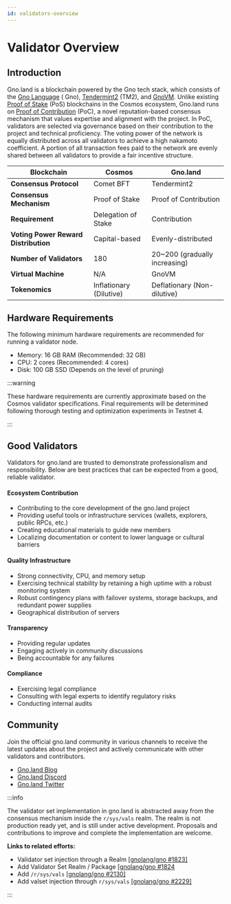 ```yaml
---
id: validators-overview
---
```


# Validator Overview

## Introduction

Gno.land is a blockchain powered by the Gno tech stack, which consists of
the [Gno Language](https://docs.gno.land/concepts/gno-language/) (
Gno), [Tendermint2](https://docs.gno.land/concepts/tendermint2/) (TM2),
and [GnoVM](https://docs.gno.land/concepts/gnovm/). Unlike
existing [Proof of Stake](https://docs.cosmos.network/v0.46/modules/staking/) (PoS) blockchains in the Cosmos ecosystem,
Gno.land runs on [Proof of Contribution](https://docs.gno.land/concepts/proof-of-contribution/) (PoC), a novel
reputation-based consensus mechanism that values expertise and alignment with the project. In PoC, validators are
selected via governance based on their contribution to the project and technical proficiency. The voting power of the
network is equally distributed across all validators to achieve a high nakamoto coefficient. A portion of all
transaction fees paid to the network are evenly shared between all validators to provide a fair incentive structure.

| **Blockchain**                       | Cosmos                  | Gno.land                      |
|--------------------------------------|-------------------------|-------------------------------|
| **Consensus Protocol**               | Comet BFT               | Tendermint2                   |
| **Consensus Mechanism**              | Proof of Stake          | Proof of Contribution         |
| **Requirement**                      | Delegation of Stake     | Contribution                  |
| **Voting Power Reward Distribution** | Capital-based           | Evenly-distributed            |
| **Number of Validators**             | 180                     | 20~200 (gradually increasing) |
| **Virtual Machine**                  | N/A                     | GnoVM                         |
| **Tokenomics**                       | Inflationary (Dilutive) | Deflationary (Non-dilutive)   |

## Hardware Requirements

The following minimum hardware requirements are recommended for running a validator node.

- Memory: 16 GB RAM (Recommended: 32 GB)
- CPU: 2 cores (Recommended: 4 cores)
- Disk: 100 GB SSD (Depends on the level of pruning)

:::warning

These hardware requirements are currently approximate based on the Cosmos validator specifications. Final requirements
will be determined following thorough testing and optimization experiments in Testnet 4.

:::

## Good Validators

Validators for gno.land are trusted to demonstrate professionalism and responsibility. Below are best practices that can
be expected from a good, reliable validator.

#### Ecosystem Contribution

- Contributing to the core development of the gno.land project
- Providing useful tools or infrastructure services (wallets, explorers, public RPCs, etc.)
- Creating educational materials to guide new members
- Localizing documentation or content to lower language or cultural barriers

#### Quality Infrastructure

- Strong connectivity, CPU, and memory setup
- Exercising technical stability by retaining a high uptime with a robust monitoring system
- Robust contingency plans with failover systems, storage backups, and redundant power supplies
- Geographical distribution of servers

#### Transparency

- Providing regular updates
- Engaging actively in community discussions
- Being accountable for any failures

#### Compliance

- Exercising legal compliance
- Consulting with legal experts to identify regulatory risks
- Conducting internal audits

## Community

Join the official gno.land community in various channels to receive the latest updates about the project and actively
communicate with other validators and contributors.

- [Gno.land Blog](https://gno.land/r/gnoland/blog)
- [Gno.land Discord](https://discord.gg/w2MpVEunxr)
- [Gno.land Twitter](https://x.com/_gnoland)

:::info

The validator set implementation in gno.land is abstracted away from the consensus mechanism inside the `r/sys/vals`
realm. The realm is not production ready yet, and is still under active development. Proposals and contributions to
improve and complete the implementation are welcome.

**Links to related efforts:**

- Validator set injection through a Realm [[gnolang/gno #1823]](https://github.com/gnolang/gno/issues/1823)
- Add Validator Set Realm / Package [[gnolang/gno #1824](https://github.com/gnolang/gno/issues/1824)
- Add `/r/sys/vals` [[gnolang/gno #2130]](https://github.com/gnolang/gno/pull/2130)
- Add valset injection through `r/sys/vals` [[gnolang/gno #2229]](https://github.com/gnolang/gno/pull/2229)

:::
